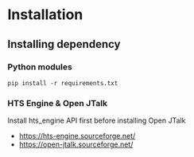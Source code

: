 # Installation

## Installing dependency

### Python modules
`pip install -r requirements.txt`

### HTS Engine & Open JTalk

Install hts_engine API first before installing Open JTalk

- https://hts-engine.sourceforge.net/
- https://open-jtalk.sourceforge.net/

